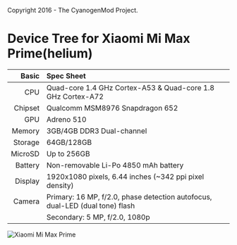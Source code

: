 Copyright 2016 - The CyanogenMod Project.

Device Tree for Xiaomi Mi Max Prime(helium)
===========================================

Basic   | Spec Sheet
-------:|:-------------------------
CPU     | Quad-core 1.4 GHz Cortex-A53 & Quad-core 1.8 GHz Cortex-A72
Chipset | Qualcomm MSM8976 Snapdragon 652
GPU     | Adreno 510
Memory  | 3GB/4GB DDR3 Dual-channel
Storage | 64GB/128GB
MicroSD | Up to 256GB
Battery | Non-removable Li-Po 4850 mAh battery
Display | 1920x1080 pixels, 6.44 inches (~342 ppi pixel density)
Camera  | Primary: 16 MP, f/2.0, phase detection autofocus, dual-LED (dual tone) flash
	| Secondary: 5 MP, f/2.0, 1080p

![Xiaomi Mi Max Prime](http://cdn2.gsmarena.com/vv/pics/xiaomi/xiaomi-mi-max--1.jpg "Xiaomi Mi Max")
